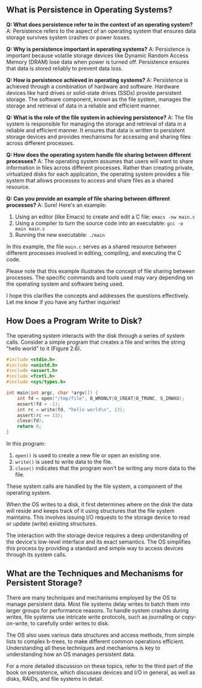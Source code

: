 ## What is Persistence in Operating Systems?

**Q: What does persistence refer to in the context of an operating system?**
A: Persistence refers to the aspect of an operating system that ensures data storage survives system crashes or power losses.

**Q: Why is persistence important in operating systems?**
A: Persistence is important because volatile storage devices like Dynamic Random Access Memory (DRAM) lose data when power is turned off. Persistence ensures that data is stored reliably to prevent data loss.

**Q: How is persistence achieved in operating systems?**
A: Persistence is achieved through a combination of hardware and software. Hardware devices like hard drives or solid-state drives (SSDs) provide persistent storage. The software component, known as the file system, manages the storage and retrieval of data in a reliable and efficient manner.

**Q: What is the role of the file system in achieving persistence?**
A: The file system is responsible for managing the storage and retrieval of data in a reliable and efficient manner. It ensures that data is written to persistent storage devices and provides mechanisms for accessing and sharing files across different processes.

**Q: How does the operating system handle file sharing between different processes?**
A: The operating system assumes that users will want to share information in files across different processes. Rather than creating private, virtualized disks for each application, the operating system provides a file system that allows processes to access and share files as a shared resource.

**Q: Can you provide an example of file sharing between different processes?**
A: Sure! Here's an example:
1. Using an editor (like Emacs) to create and edit a C file: `emacs -nw main.c`
2. Using a compiler to turn the source code into an executable: `gcc -o main main.c`
3. Running the new executable: `./main`

In this example, the file `main.c` serves as a shared resource between different processes involved in editing, compiling, and executing the C code.

Please note that this example illustrates the concept of file sharing between processes. The specific commands and tools used may vary depending on the operating system and software being used.

I hope this clarifies the concepts and addresses the questions effectively. Let me know if you have any further inquiries!

## How Does a Program Write to Disk?

The operating system interacts with the disk through a series of system calls. Consider a simple program that creates a file and writes the string "hello world" to it (Figure 2.6).

```c
#include <stdio.h>
#include <unistd.h>
#include <assert.h>
#include <fcntl.h>
#include <sys/types.h>

int main(int argc, char *argv[]) {
    int fd = open("/tmp/file", O_WRONLY|O_CREAT|O_TRUNC, S_IRWXU);
    assert(fd > -1);
    int rc = write(fd, "hello world\n", 13);
    assert(rc == 13);
    close(fd);
    return 0;
}
```

In this program:

1. `open()` is used to create a new file or open an existing one.
2. `write()` is used to write data to the file.
3. `close()` indicates that the program won't be writing any more data to the file.

These system calls are handled by the file system, a component of the operating system. 

When the OS writes to a disk, it first determines where on the disk the data will reside and keeps track of it using structures that the file system maintains. This involves issuing I/O requests to the storage device to read or update (write) existing structures.

The interaction with the storage device requires a deep understanding of the device's low-level interface and its exact semantics. The OS simplifies this process by providing a standard and simple way to access devices through its system calls. 

## What are the Techniques and Mechanisms for Persistent Storage?

There are many techniques and mechanisms employed by the OS to manage persistent data. Most file systems delay writes to batch them into larger groups for performance reasons. To handle system crashes during writes, file systems use intricate write protocols, such as journaling or copy-on-write, to carefully order writes to disk.

The OS also uses various data structures and access methods, from simple lists to complex b-trees, to make different common operations efficient. Understanding all these techniques and mechanisms is key to understanding how an OS manages persistent data.

For a more detailed discussion on these topics, refer to the third part of the book on persistence, which discusses devices and I/O in general, as well as disks, RAIDs, and file systems in detail.